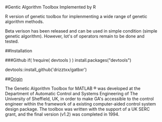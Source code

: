 #Gentic Algorithm Toolbox Implemented by R

R version of genetic toolbox for implenmenting a wide range of genetic algorithm methods.

Beta verison has been released and can be used in simple condition (simple genetic algorithm). However, lot's of operators remain to be done and tested.

##Installation

###Github
if( !require( devtools ) ) install.packages("devtools")

devtools::install_github('drizztxx/gatbxr')

##[Origin](http://codem.group.shef.ac.uk/index.php/ga-toolbox/)

The Genetic Algorithm Toolbox for MATLAB ® was developed at the Department of Automatic Control and Systems Engineering of The University of Sheffield, UK, in order to make GA's accessible to the control engineer within the framework of a existing computer-aided control system design package. The toolbox was written with the support of a UK SERC grant, and the final version (v1.2) was completed in 1994.
